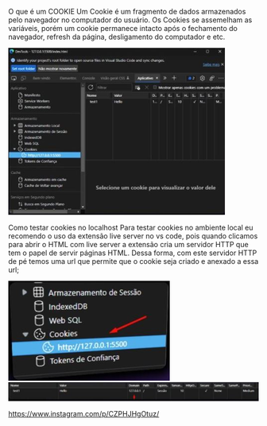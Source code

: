  O que é um COOKIE
    Um Cookie é um fragmento de dados armazenados pelo navegador no computador do usuário. Os Cookies se assemelham as variáveis, porém um cookie permanece intacto após o fechamento do navegador, refresh da página, desligamento do computador e etc.

<img src=".assets/01.JPG">

Como testar cookies no localhost
    Para testar cookies no ambiente local eu recomendo o uso da extensão live server no vs code, pois quando clicamos para abrir o HTML com live server a extensão cria um servidor HTTP que tem o papel de servir páginas HTML. Dessa forma, com este servidor HTTP de pé temos uma url que permite que o cookie seja criado e anexado a essa url;

<img src=".assets/02.JPG">
<img src=".assets/03.JPG">

https://www.instagram.com/p/CZPHJHgOtuz/